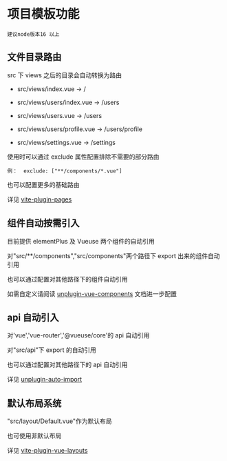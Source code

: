 # 项目模板功能

    建议node版本16 以上

## 文件目录路由

src 下 views 之后的目录会自动转换为路由

- src/views/index.vue -> /

- src/views/users/index.vue -> /users

- src/views/users.vue -> /users

- src/views/users/profile.vue -> /users/profile

- src/views/settings.vue -> /settings

使用时可以通过 exclude 属性配置排除不需要的部分路由

    例：  exclude: ["**/components/*.vue"]

也可以配置更多的基础路由

详见 [vite-plugin-pages](https://github.com/hannoeru/vite-plugin-pages)

## 组件自动按需引入

目前提供 elementPlus 及 Vueuse 两个组件的自动引用

对"src/\*\*/components","src/components"两个路径下 export 出来的组件自动引用

也可以通过配置对其他路径下的组件自动引用

如需自定义请阅读 [unplugin-vue-components](https://github.com/antfu/unplugin-vue-components) 文档进一步配置

## api 自动引入

对'vue','vue-router','@vueuse/core'的 api 自动引用

对"src/api"下 export 的自动引用

也可以通过配置对其他路径下的 api 自动引用

详见 [unplugin-auto-import](https://github.com/antfu/unplugin-auto-import)

## 默认布局系统

"src/layout/Default.vue"作为默认布局

也可使用非默认布局

详见 [vite-plugin-vue-layouts](https://github.com/JohnCampionJr/vite-plugin-vue-layouts)
